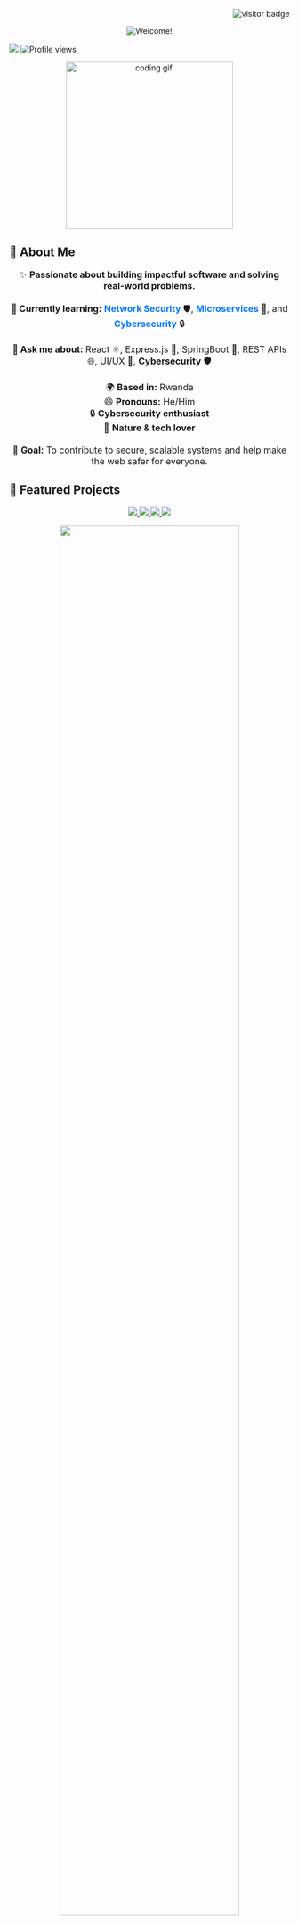 <p align="right">
  <img src="https://visitor-badge.laobi.icu/badge?page_id=Goal651.Goal651" alt="visitor badge" />
</p>

<!-- Animated Banner -->
<p align="center">
  <img src="https://readme-typing-svg.herokuapp.com?font=Fira+Code&size=40&pause=1000&color=0078FF&center=true&vCenter=true&width=800&lines=Hey+there!+I'm+Wilson+Goal" alt="Welcome!" />
</p>


<p align="center"></p>
  <img src="https://img.shields.io/badge/Software%20Developer-Rwanda-0078FF?style=for-the-badge&logo=github" />
  <img src="https://komarev.com/ghpvc/?username=Goal651&style=for-the-badge&color=0078FF" alt="Profile views" />
</p>

<!-- Animated Emoji GIF -->
<p align="center">
  <img src="https://media.giphy.com/media/qgQUggAC3Pfv687qPC/giphy.gif" width="300" alt="coding gif"/>
</p>


## 🌟 About Me

<p align="center" style="font-size:1.15em;">
  ✨ <b>Passionate about building impactful software and solving real-world problems.</b><br/>
  <br/>
  <b>🌱 Currently learning:</b> <span style="color:#0078FF;"><b>Network Security</b></span> 🛡️, <span style="color:#0078FF;"><b>Microservices</b></span> 🧩, and <span style="color:#0078FF;"><b>Cybersecurity</b></span> 🔒<br/>
  <br/>
  <b>💬 Ask me about:</b> <span>React ⚛️, Express.js 🚂, SpringBoot 🌱, REST APIs 🌐, UI/UX 🎨, <b>Cybersecurity</b> 🛡️</span><br/>
  <br/>
  🌍 <b>Based in:</b> Rwanda<br/>
  😄 <b>Pronouns:</b> He/Him<br/>
  🔒 <b>Cybersecurity enthusiast</b><br/>
  🌿 <b>Nature & tech lover</b><br/>
  <br/>
  🚀 <b>Goal:</b> To contribute to secure, scalable systems and help make the web safer for everyone.<br/>
</p>


## 🚀 Featured Projects

<p align="center">
  <a href="https://github.com/Goal651/social-connect">
    <img src="https://img.shields.io/badge/SocialConnect-Social%20Media%20Platform-0078FF?style=for-the-badge&logo=github&logoColor=white" />
  </a>
  <a href="https://github.com/Goal651/dev-portfolio">
    <img src="https://img.shields.io/badge/DevPortfolio-Developer%20Portfolio-00bfff?style=for-the-badge&logo=github&logoColor=white" />
  </a>
  <a href="https://github.com/Goal651/ai-chatbot">
    <img src="https://img.shields.io/badge/AIChatbot-Chatbot%20with%20NLP-0078FF?style=for-the-badge&logo=github&logoColor=white" />
  </a>
  <a href="https://github.com/Goal651/eco-tracker">
    <img src="https://img.shields.io/badge/EcoTracker-Environment%20Tracker-43a047?style=for-the-badge&logo=github&logoColor=white" />
  </a>
</p>

<!-- Rainbow Divider -->
<p align="center">
  <img src="https://raw.githubusercontent.com/andreasbm/readme/master/assets/lines/rainbow.png" width="80%" />
</p>

## ⚒️ Tech Stack

<p align="center">
  <img src="https://img.shields.io/badge/Java-ED8B00?style=for-the-badge&logo=java&logoColor=white"/>
  <img src="https://img.shields.io/badge/Spring-6DB33F?style=for-the-badge&logo=spring&logoColor=white"/>
  <img src="https://img.shields.io/badge/TypeScript-3178C6?style=for-the-badge&logo=typescript&logoColor=white"/>
  <img src="https://img.shields.io/badge/C++-00599C?style=for-the-badge&logo=c%2B%2B&logoColor=white"/>
  <img src="https://img.shields.io/badge/Python-3776AB?style=for-the-badge&logo=python&logoColor=white"/>
  <img src="https://img.shields.io/badge/React-61DAFB?style=for-the-badge&logo=react&logoColor=black"/>
  <img src="https://img.shields.io/badge/Node.js-339933?style=for-the-badge&logo=nodedotjs&logoColor=white"/>
  <img src="https://img.shields.io/badge/MongoDB-47A248?style=for-the-badge&logo=mongodb&logoColor=white"/>
  <img src="https://img.shields.io/badge/MySQL-4479A1?style=for-the-badge&logo=mysql&logoColor=white"/>
  <img src="https://img.shields.io/badge/TailwindCSS-38B2AC?style=for-the-badge&logo=tailwindcss&logoColor=white"/>
  <img src="https://img.shields.io/badge/Git-F05032?style=for-the-badge&logo=git&logoColor=white"/>
  <img src="https://img.shields.io/badge/Linux-FCC624?style=for-the-badge&logo=linux&logoColor=black"/>
  <img src="https://img.shields.io/badge/Docker-2496ED?style=for-the-badge&logo=docker&logoColor=white"/>
  <img src="https://img.shields.io/badge/AWS-232F3E?style=for-the-badge&logo=amazon-aws&logoColor=white"/>
</p>

## 📈 GitHub Activity

<p align="center">
  <img src="https://github-readme-stats.vercel.app/api?username=Goal651&show_icons=true&theme=blueberry&include_all_commits=true&count_private=true&border_radius=20&border_color=0078FF" alt="GitHub stats" />
</p>

## 🏆 GitHub Trophies

<p align="center">
  <img src="https://github-profile-trophy.vercel.app/?username=Goal651&theme=gruvbox&no-frame=true&no-bg=true&margin-w=20&margin-h=15&column=4&title=Stars,Followers,Commits,Repositories,Issues,Contributions" alt="GitHub Trophies"/>
</p>

## 📊 Stats

<p align="center">
  <img src="https://github-readme-streak-stats.herokuapp.com/?user=Goal651&theme=blueberry&hide_border=true&border_radius=20&border_color=0078FF" alt="GitHub Streak Stats" />
  <br/>
  <img src="https://github-readme-stats.vercel.app/api?username=Goal651&show_icons=true&theme=blueberry&include_all_commits=true&count_private=true&hide_border=true&border_radius=20&border_color=0078FF" alt="GitHub Stats" />
  <br/>
  <img src="https://github-readme-stats.vercel.app/api/top-langs/?username=Goal651&layout=compact&theme=blueberry&hide_border=true&border_radius=20&border_color=0078FF" alt="Top Langs"/>

</p>

## 🔥 What I'm Up To

<p align="center">
  <b>🚀 Building:</b> <a href="https://github.com/Goal651/social-connect"><b>SocialConnect</b></a><br/>
  <span>🌐 <i>A next-gen social media platform for meaningful connections.</i></span>
  <br/><br/>
  <b>🤖 Experimenting:</b> <a href="https://github.com/Goal651/ai-chatbot"><b>AIChatbot</b></a><br/>
  <span>💬 <i>Conversational AI with NLP and smart responses.</i></span>
  <br/><br/>
  <b>🌱 Learning:</b> <span><b>TypeScript</b>, <b>Next.js</b>, <b>Cloud Computing</b></span>
  <br/><br/>
  <b>🤝 Open to:</b> <span>Collaborations, Freelance, Mentoring</span>
</p>



## 💬 Personal Quote

<p align="center" style="font-size:1.2em;">
  🛡️ <i>"Securing the future, one line of code at a time."</i> <br/>— Wilson Goal
</p>


## 📫 Connect with Me

<p align="center">
  <a href="mailto:wigothehacker@gmail.com">
    <img src="https://img.shields.io/badge/Gmail-0078FF?style=for-the-badge&logo=gmail&logoColor=white" alt="gmail" />
  </a>
  <a href="https://www.linkedin.com/in/YOUR_LINKEDIN" target="_blank">
    <img src="https://img.shields.io/badge/LinkedIn-0078FF?style=for-the-badge&logo=linkedin&logoColor=white" alt="linkedin" />
  </a>
  <a href="https://twitter.com/YOUR_TWITTER" target="_blank">
    <img src="https://img.shields.io/badge/Twitter-1DA1F2?style=for-the-badge&logo=twitter&logoColor=white" alt="twitter" />
  </a>
  <a href="https://dev.to/YOUR_DEVTO" target="_blank">
    <img src="https://img.shields.io/badge/DEV.to-0A0A0A?style=for-the-badge&logo=devdotto&logoColor=white" alt="devto" />
  </a>
  <a href="https://YOURPERSONALWEBSITE.com" target="_blank">
    <img src="https://img.shields.io/badge/Website-0078FF?style=for-the-badge&logo=google-chrome&logoColor=white" alt="website" />
  </a>
</p>

<p align="center">
  <b>Let's connect and build something amazing together!</b>
</p>


## ☕ Support Me

<p align="center">
  <a href="https://www.buymeacoffee.com/YOUR_USERNAME" target="_blank">
    <img src="https://img.shields.io/badge/Buy%20Me%20a%20Coffee-FFDD00?style=for-the-badge&logo=buy-me-a-coffee&logoColor=black" alt="Buy Me a Coffee" />
  </a>
  <a href="https://ko-fi.com/YOUR_USERNAME" target="_blank">
    <img src="https://img.shields.io/badge/Ko--fi-29abe0?style=for-the-badge&logo=ko-fi&logoColor=white" alt="Ko-fi" />
  </a>
</p>



<!-- Easter Egg -->
<details>
  <summary><b>✨ Secret ASCII Art! (click me)</b></summary>

```
        .-"""-.
       / .===. \
       \/ 6 6 \/
       ( \___/ )
___ooo__\_____/__ooo___
```

</details>

<p align="center">
  <b>Let's connect, collaborate, and create something amazing! 🚀🌈</b>
</p>
